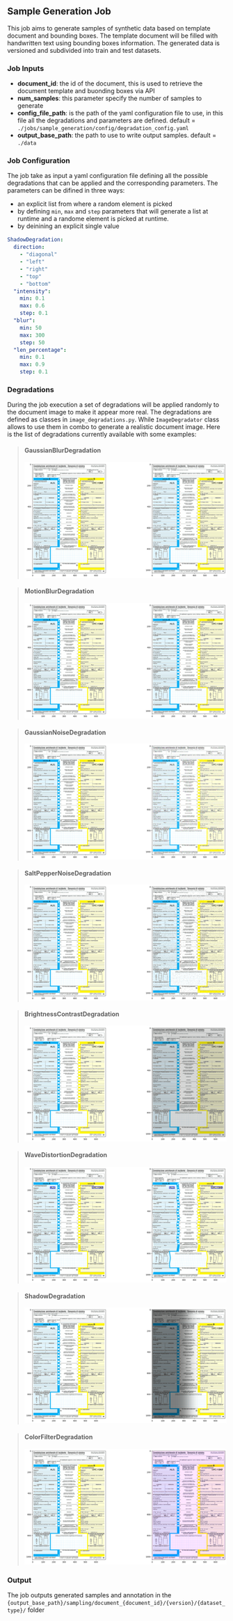 ## Sample Generation Job
This job aims to generate samples of synthetic data based on template document and bounding boxes. The template document will be filled with handwritten text using bounding boxes information.
The generated data is versioned and subdivided into train and test datasets.

### Job Inputs
- <b>document_id</b>: the id of the document, this is used to retrieve the document template and buonding boxes via API
- <b>num_samples</b>: this parameter specify the number of samples to generate
- <b>config_file_path</b>: is the path of the yaml configuration file to use, in this file all the degradations and parameters are defined. default = `./jobs/sample_generation/config/degradation_config.yaml`
- <b>output_base_path</b>: the path to use to write output samples. default = `./data`

### Job Configuration
The job take as input a yaml configuration file defining all the possible degradations that can be applied and the corresponding parameters. The parameters can be difined in three ways:
- an explicit list from where a random element is picked
- by defining `min`, `max` and `step` parameters that will generate a list at runtime and a randome element is picked at runtime.
- by deinining an explicit single value


```yaml
ShadowDegradation:
  direction: 
    - "diagonal"
    - "left"
    - "right"
    - "top"
    - "bottom"
  "intensity": 
    min: 0.1
    max: 0.6
    step: 0.1
  "blur":
    min: 50
    max: 300
    step: 50
  "len_percentage":
    min: 0.1
    max: 0.9
    step: 0.1
```

### Degradations
During the job execution a set of degradations will be applied randomly to the document image to make it appear more real.
The degradations are defined as classes in `image_degradations.py`.
While `ImageDegradator` class allows to use them in combo to generate a realistic document image.
Here is the list of degradations currently available with some examples:
> #### GaussianBlurDegradation
> ![GaussianBlurDegradation](../../images/gaussian_blur.png)

> #### MotionBlurDegradation
>![MotionBlurDegradation](../../images/motion_blur.png)

> #### GaussianNoiseDegradation
>![GaussianNoiseDegradation](../../images/gaussian_noise.png)

> #### SaltPepperNoiseDegradation
>![SaltPepperNoiseDegradation](../../images/salt_and_pepper.png)

> #### BrightnessContrastDegradation
>![BrightnessContrastDegradation](../../images/brightness_and_contrast.png)

> #### WaveDistortionDegradation
>![WaveDistortionDegradation](../../images/wave_distortion.png)

> #### ShadowDegradation
>![ShadowDegradation](../../images/shadow.png)

> #### ColorFilterDegradation
>![ColorFilterDegradation](../../images/color_filter.png)

### Output
The job outputs generated samples and annotation in the `{output_base_path}/sampling/document_{document_id}/{version}/{dataset_type}/` folder
